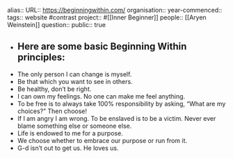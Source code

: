 alias::
URL:: https://beginningwithin.com/
organisation::
year-commenced::
tags:: website #contrast 
project:: #[[Inner Beginner]] 
people:: [[Aryen Weinstein]] 
question::
public:: true

- ## Here are some basic Beginning Within principles:
- The only person I can change is myself.
- Be that which you want to see in others.
- Be healthy, don’t be right.
- I can own my feelings. No one can make me feel anything.
- To be free is to always take 100% responsibility by asking, “What are my choices?” Then choose!
- If I am angry I am wrong. To be enslaved is to be a victim. Never ever blame something else or someone else.
- Life is endowed to me for a purpose.
- We choose whether to embrace our purpose or run from it.
- G-d isn’t out to get us. He loves us.